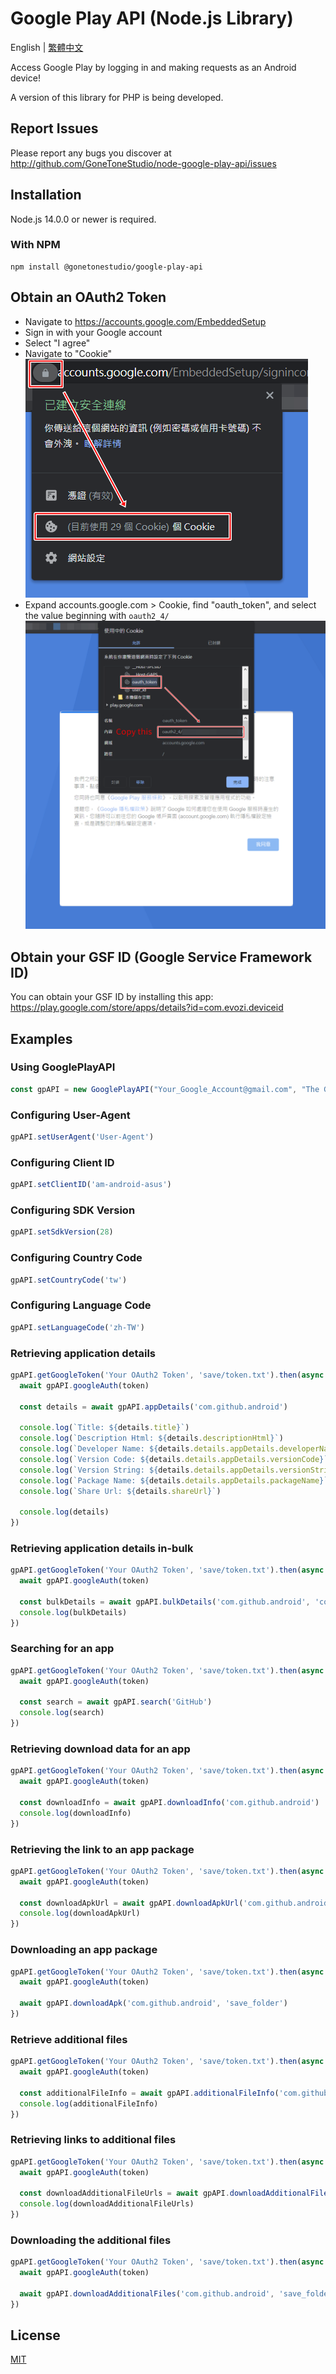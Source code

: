 # Google Play API (Node.js Library)

English | [繁體中文](README_ZH-TW.md)

Access Google Play by logging in and making requests as an Android device!

A version of this library for PHP is being developed.

## Report Issues
Please report any bugs you discover at <http://github.com/GoneToneStudio/node-google-play-api/issues>

## Installation
Node.js 14.0.0 or newer is required.

### With NPM
    npm install @gonetonestudio/google-play-api

## Obtain an OAuth2 Token
- Navigate to <https://accounts.google.com/EmbeddedSetup>
- Sign in with your Google account
- Select "I agree"
- Navigate to "Cookie"
  ![View Cookie](docs/images/view_cookie.png)
- Expand accounts.google.com > Cookie, find "oauth_token", and select the value beginning with `oauth2_4/`
  ![Get your own OAuth2 Token](docs/images/get_oauth2_token.png)

## Obtain your GSF ID (Google Service Framework ID)
You can obtain your GSF ID by installing this app: <https://play.google.com/store/apps/details?id=com.evozi.deviceid>

## Examples
### Using GooglePlayAPI
```javascript
const gpAPI = new GooglePlayAPI("Your_Google_Account@gmail.com", "The GSF ID (Google Service Framework ID) of your device");
```

### Configuring User-Agent
```javascript
gpAPI.setUserAgent('User-Agent')
```

### Configuring Client ID
```javascript
gpAPI.setClientID('am-android-asus')
```

### Configuring SDK Version
```javascript
gpAPI.setSdkVersion(28)
```

### Configuring Country Code
```javascript
gpAPI.setCountryCode('tw')
```

### Configuring Language Code
```javascript
gpAPI.setLanguageCode('zh-TW')
```

### Retrieving application details
```javascript
gpAPI.getGoogleToken('Your OAuth2 Token', 'save/token.txt').then(async (token) => {
  await gpAPI.googleAuth(token)

  const details = await gpAPI.appDetails('com.github.android')

  console.log(`Title: ${details.title}`)
  console.log(`Description Html: ${details.descriptionHtml}`)
  console.log(`Developer Name: ${details.details.appDetails.developerName}`)
  console.log(`Version Code: ${details.details.appDetails.versionCode}`)
  console.log(`Version String: ${details.details.appDetails.versionString}`)
  console.log(`Package Name: ${details.details.appDetails.packageName}`)
  console.log(`Share Url: ${details.shareUrl}`)
  
  console.log(details)
})
```

### Retrieving application details in-bulk
```javascript
gpAPI.getGoogleToken('Your OAuth2 Token', 'save/token.txt').then(async (token) => {
  await gpAPI.googleAuth(token)

  const bulkDetails = await gpAPI.bulkDetails('com.github.android', 'com.twitter.android', 'com.facebook.katana')
  console.log(bulkDetails)
})
```

### Searching for an app
```javascript
gpAPI.getGoogleToken('Your OAuth2 Token', 'save/token.txt').then(async (token) => {
  await gpAPI.googleAuth(token)

  const search = await gpAPI.search('GitHub')
  console.log(search)
})
```

### Retrieving download data for an app
```javascript
gpAPI.getGoogleToken('Your OAuth2 Token', 'save/token.txt').then(async (token) => {
  await gpAPI.googleAuth(token)

  const downloadInfo = await gpAPI.downloadInfo('com.github.android')
  console.log(downloadInfo)
})
```

### Retrieving the link to an app package
```javascript
gpAPI.getGoogleToken('Your OAuth2 Token', 'save/token.txt').then(async (token) => {
  await gpAPI.googleAuth(token)

  const downloadApkUrl = await gpAPI.downloadApkUrl('com.github.android')
  console.log(downloadApkUrl)
})
```

### Downloading an app package
```javascript
gpAPI.getGoogleToken('Your OAuth2 Token', 'save/token.txt').then(async (token) => {
  await gpAPI.googleAuth(token)

  await gpAPI.downloadApk('com.github.android', 'save_folder')
})
```

### Retrieve additional files
```javascript
gpAPI.getGoogleToken('Your OAuth2 Token', 'save/token.txt').then(async (token) => {
  await gpAPI.googleAuth(token)

  const additionalFileInfo = await gpAPI.additionalFileInfo('com.github.android')
  console.log(additionalFileInfo)
})
```

### Retrieving links to additional files
```javascript
gpAPI.getGoogleToken('Your OAuth2 Token', 'save/token.txt').then(async (token) => {
  await gpAPI.googleAuth(token)

  const downloadAdditionalFileUrls = await gpAPI.downloadAdditionalFileUrls('com.github.android')
  console.log(downloadAdditionalFileUrls)
})
```

### Downloading the additional files
```javascript
gpAPI.getGoogleToken('Your OAuth2 Token', 'save/token.txt').then(async (token) => {
  await gpAPI.googleAuth(token)

  await gpAPI.downloadAdditionalFiles('com.github.android', 'save_folder')
})
```

## License
[MIT](LICENSE)

